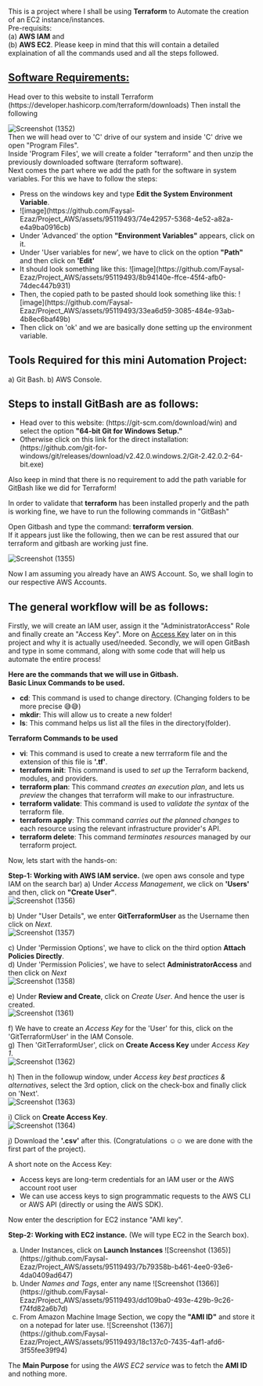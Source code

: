 This is a project where I shall be using <b>Terraform</b> to Automate the creation of an EC2 instance/instances.  
Pre-requisits:  
(a) <b>AWS IAM</b> and  
(b) <b>AWS EC2</b>. Please keep in mind that this will contain a detailed explaination of all the commands used and all the steps followed.  



<h2><a href = "https://releases.hashicorp.com/terraform/1.5.7/terraform_1.5.7_windows_386.zip">Software Requirements:</a></h2>   
Head over to this website to install Terraform (https://developer.hashicorp.com/terraform/downloads)  
Then install the following
  

![Screenshot (1352)](https://github.com/Faysal-Ezaz/Project_AWS/assets/95119493/c014ecc1-d2bf-4dd3-b0c0-0c45fc2c9766)  
Then we will head over to 'C' drive of our system and inside 'C' drive we open "Program Files".  
Inside 'Program Files', we will create a folder "terraform" and then unzip the previously downloaded software (terraform software).  
Next comes the part where we add the path for the software in system variables. For this we have to follow the steps:  

<ul>
  <li>Press on the windows key and type <b>Edit the System Environment Variable</b>.</li>
  <li>![image](https://github.com/Faysal-Ezaz/Project_AWS/assets/95119493/74e42957-5368-4e52-a82a-e4a9ba0916cb)</li>
  <li>Under 'Advanced' the option <strong>"Environment Variables"</strong> appears, click on it. </li>  
  <li>Under 'User variables for new', we have to click on the option <strong>"Path"</strong> and then click on <b>'Edit'</b></li>  
  <li>It should look something like this: ![image](https://github.com/Faysal-Ezaz/Project_AWS/assets/95119493/8b94140e-ffce-45f4-afb0-74dec447b931)</li>  
  <li>Then, the copied path to be pasted should look something like this: ![image](https://github.com/Faysal-Ezaz/Project_AWS/assets/95119493/33ea6d59-3085-484e-93ab-4b8ec6baf49b)</li>  
  <li>Then click on 'ok' and we are basically done setting up the environment variable. </li>
</ul>  


<h2> Tools Required for this mini Automation Project:</h2>  
  a) Git Bash.  
  b) AWS Console.
    
  
<h2>Steps to install GitBash are as follows:</h2>  
<ul>
  <li>Head over to this website: (https://git-scm.com/download/win) and select the option <b>"64-bit Git for Windows Setup."</b></b></li>  
  <li>Otherwise click on this link for the direct installation: (https://github.com/git-for-windows/git/releases/download/v2.42.0.windows.2/Git-2.42.0.2-64-bit.exe)</li>
</ul>  
Also keep in mind that there is no requirement to add the path variable for GitBash like we did for Terraform!  


In order to validate that <b>terraform</b> has been installed properly and the path is working fine, we have to run the following commands in "GitBash"  

Open Gitbash and type the command: <b>terraform version</b>.  
If it appears just like the following, then we can be rest assured that our terraform and gitbash are working just fine.  

![Screenshot (1355)](https://github.com/Faysal-Ezaz/Project_AWS/assets/95119493/fea9807e-903a-45ae-a51d-95db44ab3cf3)

Now I am assuming you already have an AWS Account. So, we shall login to our respective AWS Accounts.  


<h2>The general workflow will be as follows:</h2> 
Firstly, we will create an IAM user, assign it the "AdministratorAccess" Role and finally create an "Access Key". More on <a href = "#section1">Access Key</a> later on in this project and why it is actually used/needed. 
Secondly, we will open GitBash and type in some command, along with some code that will help us automate the entire process!  

<strong>Here are the commands that we will use in Gitbash.</strong>  
<strong>Basic Linux Commands to be used.</strong>
<ul>
  <li><strong>cd</strong>: This command is used to change directory. (Changing folders to be more precise 😅😅)</li>  
  <li><strong>mkdir</strong>: This will allow us to create a new folder!</li>  
  <li><strong>ls</strong>: This command helps us list all the files in the directory(folder).</li>  
</ul>  
<b>Terraform Commands to be used</b>  
<ul>
  <li><strong>vi</strong>: This command is used to create a new terrraform file and the extension of this file is <b>'.tf'</b>.</li>
  <li><strong>terraform init</strong>: This command is used to <i>set up</i> the Terraform backend, modules, and providers.</li>
  <li><strong>terraform plan</strong>: This command <i>creates an execution plan</i>, and lets us <i>preview</i> the changes that terraform will make to our infrastructure.</li>
  <li><strong>terraform validate</strong>: This command is used to <i>validate the syntax</i> of the terraform file. </li> 
  <li><strong>terraform apply</strong>: This command <i>carries out the planned changes</i> to each resource using the relevant infrastructure provider's API.</li> 
  <li><strong>terraform delete</strong>: This command <i>terminates resources</i> managed by our terraform project.</li>
</ul>  

Now, lets start with the hands-on: 

<strong>Step-1: Working with AWS IAM service.</strong> (we open aws console and type IAM on the search bar) 
a) Under <i>Access Management</i>, we click on <b>'Users'</b> and then, click on <b><b>"Create User"</b></b>.  
![Screenshot (1356)](https://github.com/Faysal-Ezaz/Project_AWS/assets/95119493/5c1d379f-c28d-4d25-86aa-3b908bcc7d2e)  

b) Under "User Details", we enter <b>GitTerraformUser</b> as the Username then click on <i>Next</i>.  
![Screenshot (1357)](https://github.com/Faysal-Ezaz/Project_AWS/assets/95119493/8035e173-0e30-4111-850e-9cb2bbbd431d)  

c) Under 'Permission Options', we have to click on the third option <b>Attach Policies Directly</b>.  
d) Under 'Permission Policies', we have to select <b>AdministratorAccess</b> and then click on <i>Next</i>  
![Screenshot (1358)](https://github.com/Faysal-Ezaz/Project_AWS/assets/95119493/84f1858e-ca7a-417c-9940-75713052bae6)  

e) Under <b>Review and Create</b>, click on <i>Create User</i>. And hence the user is created.   
![Screenshot (1361)](https://github.com/Faysal-Ezaz/Project_AWS/assets/95119493/2d5799c7-18f1-4fbd-a4ff-e213b0c25253)  

f) We have to create an <i>Access Key</i> for the 'User' for this, click on the 'GitTerraformUser' in the IAM Console.  
g) Then 'GitTerraformUser', click on <b>Create Access Key</b> under <i>Access Key 1</i>.  
![Screenshot (1362)](https://github.com/Faysal-Ezaz/Project_AWS/assets/95119493/24869030-6d93-4d41-8f3d-7a3c3100ad33)  

h) Then in the followup window, under <i>Access key best practices & alternatives</i>, select the 3rd option, click on the check-box and finally click on 'Next'.  
![Screenshot (1363)](https://github.com/Faysal-Ezaz/Project_AWS/assets/95119493/454b8d7d-1065-4d6f-ada1-ee31d7e0e23d)  

i) Click on <b>Create Access Key</b>.  
![Screenshot (1364)](https://github.com/Faysal-Ezaz/Project_AWS/assets/95119493/115052d3-23fc-47c1-8d51-24744562d2ab)  

j) Download the <b>'.csv'</b> after this. (Congratulations ☺️☺️ we are done with the first part of the project).  

A short note on the <a id = "section1">Access Key</a>:  
<ul>
  <li>Access keys are long-term credentials for an IAM user or the AWS account root user</li>  
  <li>We can use access keys to sign programmatic requests to the AWS CLI or AWS API (directly or using the AWS SDK).</li>  
</ul>  

Now enter the description for EC2 instance "AMI key".  

<strong>Step-2: Working with EC2 instance.</strong> (We will type EC2 in the Search box).  
<ol type="a">
  <li>Under Instances, click on <b>Launch Instances</b>
  ![Screenshot (1365)](https://github.com/Faysal-Ezaz/Project_AWS/assets/95119493/7b79358b-b461-4ee0-93e6-4da0409ad647)
  </li>  
  <li>Under <i>Names and Tags</i>, enter any name
  ![Screenshot (1366)](https://github.com/Faysal-Ezaz/Project_AWS/assets/95119493/dd109ba0-493e-429b-9c26-f74fd82a6b7d)
  </li>
  <li>From Amazon Machine Image Section, we copy the <b>"AMI ID"</b> and store it on a notepad for later use. 
  ![Screenshot (1367)](https://github.com/Faysal-Ezaz/Project_AWS/assets/95119493/18c137c0-7435-4af1-afd6-3f55fee39f94)
  </li> 
</ol>  
The <b>Main Purpose</b> for using the <i>AWS EC2 service</i> was to fetch the <b>AMI ID</b> and nothing more.  

